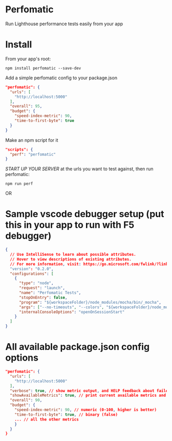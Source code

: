 # Perfomatic

Run Lighthouse performance tests easily from your app

# Install

From your app's root:

```
npm install perfomatic --save-dev
```

Add a simple perfomatic config to your package.json

```JSON
"perfomatic": {
  "urls": [
    "http://localhost:5000"
  ],
  "overall": 95,
  "budget": {
    "speed-index-metric": 90,
    "time-to-first-byte": true
  }
}
```

Make an npm script for it

```JSON
"scripts": {
  "perf": "perfomatic"
}
```

*START UP YOUR SERVER* at the urls you want to test against, then run perfomatic:

```
npm run perf
```

OR

# Sample vscode debugger setup (put this in your app to run with F5 debugger)

```JSON
{
  // Use IntelliSense to learn about possible attributes.
  // Hover to view descriptions of existing attributes.
  // For more information, visit: https://go.microsoft.com/fwlink/?linkid=830387
  "version": "0.2.0",
  "configurations": [
    {
      "type": "node",
      "request": "launch",
      "name": "Perfomatic Tests",
      "stopOnEntry": false,
      "program": "${workspaceFolder}/node_modules/mocha/bin/_mocha",
      "args": ["--no-timeouts", "--colors", "${workspaceFolder}/node_modules/perfomatic/test.js"],
      "internalConsoleOptions": "openOnSessionStart"
    }
  ]
}
```

# All available package.json config options

```JSON
"perfomatic": {
  "urls": [
    "http://localhost:5000"
  ],
  "verbose": true, // show metric output, and HELP feedback about failed metrics
  "showAvailableMetrics": true, // print current available metrics and scoring types, binary or numeric
  "overall": 90,
  "budget": {
    "speed-index-metric": 90, // numeric (0-100, higher is better)
    "time-to-first-byte": true, // binary (false)
    ... // all the other metrics
    }
  }
}
```
